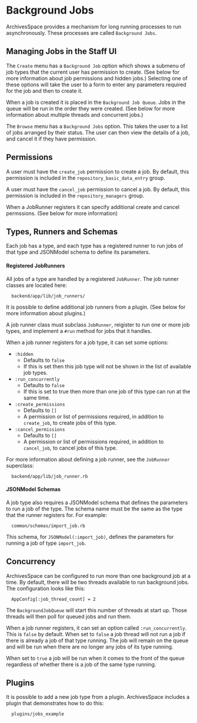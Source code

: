 # Background Jobs

ArchivesSpace provides a mechanism for long running processes to run
asynchronously. These processes are called `Background Jobs`.

## Managing Jobs in the Staff UI

The `Create` menu has a `Background Job` option which shows a submenu of job
types that the current user has permission to create. (See below for more
  information about job permissions and hidden jobs.) Selecting one of these
  options will take the user to a form to enter any parameters required for the
  job and then to create it.

When a job is created it is placed in the `Background Job Queue`. Jobs in the
queue will be run in the order they were created. (See below for more
  information about multiple threads and concurrent jobs.)

The `Browse` menu has a `Background Jobs` option. This takes the user to a list
of jobs arranged by their status. The user can then view the details of a job,
and cancel it if they have permission.


## Permissions

A user must have the `create_job` permission to create a job. By default, this
permission is included in the `repository_basic_data_entry` group.

A user must have the `cancel_job` permission to cancel a job. By default, this
permission is included in the `repository_managers` group.

When a JobRunner registers it can specify additional create and cancel
permssions. (See below for more information)


## Types, Runners and Schemas

Each job has a type, and each type has a registered runner to run jobs of that
type and JSONModel schema to define its parameters.

#### Registered JobRunners

All jobs of a type are handled by a registered `JobRunner`. The job runner
classes are located here:

      backend/app/lib/job_runners/

It is possible to define additional job runners from a plugin. (See below for
  more information about plugins.)

A job runner class must subclass `JobRunner`, reigister to run one or more job
types, and implement a `#run` method for jobs that it handles.

When a job runner registers for a job type, it can set some options:

  * `:hidden`
      * Defaults to `false`
      * If this is set then this job type will not be shown in the list of available job types.
  * `:run_concurrently`
      * Defaults to `false`
      * If this is set to true then more than one job of this type can run at the same time.
  * `:create_permissions`
      * Defaults to `[]`
      * A permission or list of permissions required, in addition to `create_job`, to create jobs of this type.
  * `:cancel_permissions`
      * Defaults to `[]`
      * A permission or list of permissions required, in addition to `cancel_job`, to cancel jobs of this type.

For more information about defining a job runner, see the `JobRunner` superclass:

      backend/app/lib/job_runner.rb

#### JSONModel Schemas

A job type also requires a JSONModel schema that defines the parameters to run a
job of the type. The schema name must be the same as the type that the runner
registers for. For example:

      common/schemas/import_job.rb

This schema, for `JSONModel(:import_job)`, defines the parameters for running a
job of type `import_job`.


## Concurrency

ArchivesSpace can be configured to run more than one background job at a time.
By default, there will be two threads available to run background jobs.
The configuration looks like this:

      AppConfig[:job_thread_count] = 2

The `BackgroundJobQueue` will start this number of threads at start up. Those
threads will then poll for queued jobs and run them.

When a job runner registers, it can set an option called `:run_concurrently`.
This is `false` by default. When set to `false` a job thread will not run a job
if there is already a job of that type running. The job will remain on the queue
and will be run when there are no longer any jobs of its type running.

When set to `true` a job will be run when it comes to the front of the queue
regardless of whether there is a job of the same type running.


## Plugins

It is possible to add a new job type from a plugin. ArchivesSpace includes a
plugin that demonstrates how to do this:

      plugins/jobs_example
